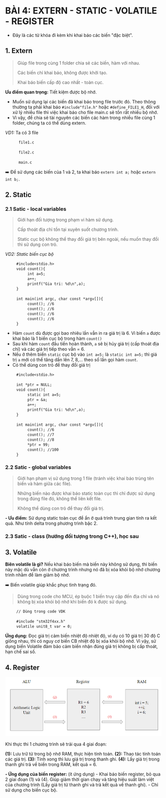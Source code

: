 # BÀI 4: EXTERN - STATIC - VOLATILE - REGISTER

- Đây là các từ khóa đi kèm khi khai báo các biến "đặc biệt".

## 1. Extern

> Giúp file trong cùng 1 folder chia sẻ các biến, hàm với nhau.
>
> Các biến chỉ khai báo, không được khởi tạo.
>
> Khai báo biến cấp độ cao nhất - toàn cục.

**Ưu điểm quan trọng:** Tiết kiệm được bộ nhớ.

- Muốn sử dụng lại các biến đã khai báo trong file trước đó. Theo thông thường ta phải khai báo `#include"file.h"` hoặc `#define_FILE1_H`, đối với xử lý nhiều file thì việc khai báo cho file main.c sẽ tốn rất nhiều bộ nhớ.
-  Vì vậy, để chia sẻ tài nguyên các biến các hàm trong nhiều file cùng 1 folder, chúng ta có thể dùng extern.

_VD1:_ Ta có 3 file
     
          file1.c

          file2.c

          main.c 

➡️ Để sử dụng các biến của 1 và 2, ta khai báo `extern int a;` hoặc `extern int b;`.

## 2. Static

### 2.1 Satic - local variables

> Giới hạn đối tượng trong phạm vi hàm sử dụng.
>
> Cấp thoát địa chỉ tồn tại xuyên suốt chương trình.
>
>
> Static cục bộ không thể thay đổi giá trị bên ngoài, nếu muốn thay đổi thì sử dụng con trỏ.

_VD2: Static biến cục bộ_

```
     #include<stdio.h>
     void count(){
          int a=5;
          a++;
          printf("Gia tri: %d\n",a);
     }

     int main(int argc, char const *argv[]){
          count(); //6
          count(); //6
          count(); //6
          count(); //6
     }
```
- Hàm `count` dù được gọi bao nhiêu lần vẫn in ra giá trị là 6. Vì biến `a` được khai báo là 1 biến cục bộ trong hàm `count()`
- Sau khi hàm `count` đầu tiền hoàn thành, `a` sẽ bị hủy giá trị (cấp thoát địa chỉ) và các giá trị tiếp theo vẫn = 6. 
- Nếu ở thêm biến `static` cục bộ vào `int a=5;` là `static int a=5;` thì giá trị `a` mới có thể tăng dần lên 7, 8,... theo số lần gọi hàm `count`.
- Có thể dùng con trỏ để thay đổi giá trị 
```
     #include<stdio.h>

     int *ptr = NULL;
     void count(){
          static int a=5;
          ptr = &a;
          a++;
          printf("Gia tri: %d\n",a);
     }

     int main(int argc, char const *argv[]){
          count(); //6
          count(); //7
          count(); //8
          *ptr = 99;
          count(); //100
     }
```

### 2.2 Satic - global variables
>
> Giới hạn phạm vị sử dụng trong 1 file (tránh việc khai báo trùng tên biến và hàm giữa các file). 
>
> Những biến nào được khai báo static toàn cục thì chỉ được sử dụng trong đúng file đó, không thể liên kết file.
>
> Không thể dùng con trỏ để thay đổi giá trị.

**- Ưu điểm:** Sử dụng static toàn cục để ẩn ở quá trình trung gian tính ra kết quả. Như tính delta trong phương trình bậc 2.

### 2.3 Satic - class (hướng đối tượng trong C++), học sau

## 3. Volatile

**Biên volatile là gì?** Nếu khai báo biến mà biến này không sử dụng, thì biến này mặc dù vẫn còn ở chương trình nhưng nó đã bị xóa khỏi bộ nhớ chương trình nhằm để làm giảm bộ nhớ.

➡️ Biến volatile giúp khắc phục tình trạng đó.

>
> Dùng trong code cho MCU, ép buộc 1 biến truy cập đến địa chỉ và nó không bị xóa khỏi bộ nhớ khi biến đó k được sử dụng.
>

```
     // Dùng trong code VDK

     #include "stm32f4xx.h"
     volatile unit8_t var = 0;

```

**Ứng dụng:** Đọc giá trị cảm biến nhiệt độ nhiệt độ, ví dụ có 10 giá trị 30 độ C giống nhau, thì có nguy cơ biến CB nhiệt độ bị xóa khỏi bộ nhớ. Vì vậy, sử dụng biến Volatile đảm bảo cảm biến nhận đúng giá trị không bị cấp thoát, hạn chế sai số.

## 4. Register

![](https://github.com/hthuan02/C_Cpp_Advance/blob/main/Bai4_Extern_Static_Volatile_Register/register.png)

Khi thực thi 1 chương trình sẽ trải qua 4 giai đoạn:

**(1):** Lưu trữ từ trong bộ nhớ RAM, thực hiện tính toán.
**(2):** Thao tác tính toán các giá trị.
**(3):** Tính xong thì lưu giá trị trong thanh ghi.
**(4):** Lấy giá trị trong thanh ghi trả về biến trong RAM, kết quả = 6.


**- Ứng dụng của biến register:** (ít ứng dụng)
     - Khai báo biến register, bỏ qua 2 giai đoạn (1) và (4). Giúp giảm thời gian chạy và tăng hiệu suất làm việt của chương trình (Lấy giá trị từ thanh ghi và trả kết quả về thanh ghi).
     - Chỉ sử dụng cho biến cục bộ.







